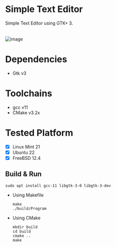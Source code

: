 # Simple Text Editor
Simple Text Editor using GTK+ 3. <br><br><br>
![image](https://github.com/rhysqi/Simple-Text-Editor/assets/93817895/ad474474-92fc-4f58-a549-b53efad5ad8f)


# Dependencies
- Gtk v3

# Toolchains
- gcc v11
- CMake v3.2x

# Tested Platform
- [x] Linux Mint 21
- [x] Ubuntu 22
- [x] FreeBSD 12.4

## Build & Run
  ```
  sudo apt install gcc-11 libgtk-3-0 libgtk-3-dev
  ```
  
- Using Makefile
  ```
  make
  ./build/Program
  ```
  
- Using CMake
   ```
   mkdir build
   cd build
   cmake ..
   make
   ```
